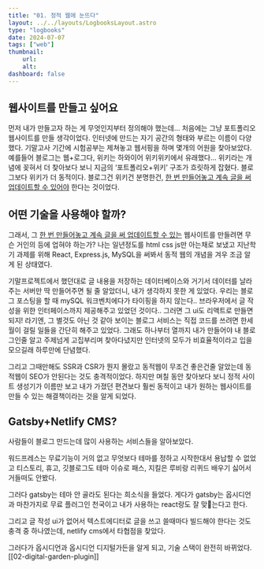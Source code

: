 ```yaml
---
title: "01. 정적 웹에 눈뜨다"
layout: ../../layouts/LogbooksLayout.astro
type: "logbooks"
date: 2024-07-07
tags: ["web"]
thumbnail:
	url:
	alt:
dashboard: false
---
```

## 웹사이트를 만들고 싶어요
먼저 내가 만들고자 하는 게 무엇인지부터 정의해야 했는데… 처음에는 그냥 포트폴리오 웹사이트를 만들 생각이었다. 인터넷에 만드는 자기 공간의 형태와 부르는 이름이 다양했다. 기말고사 기간에 시험공부는 제쳐놓고 웹서핑을 하며 몇개의 어원을 찾아보았다. 예를들어 블로그는 웹+로그다, 위키는 하와이어 위키위키에서 유래했다… 위키라는 개념에 꽂혀서 더 찾아보다 보니 지금의 ‘포트폴리오+위키’ 구조가 흐릿하게 잡혔다. 블로그보다 위키가 더 동적이다. 블로그건 위키건 분명한건, <u>한 번 만들어놓고 계속 글을 써 업데이트할 수 있어야</u> 한다는 것이었다.

## 어떤 기술을 사용해야 할까?
그래서, 그 <u>한 번 만들어놓고 계속 글을 써 업데이트할 수 있는</u> 웹사이트를 만들려면 무슨 거인의 등에 업혀야 하는가? 나는 일년정도를 html css js만 아는채로 보냈고 지난학기 과제를 위해 React, Express.js, MySQL을 써봐서 동적 웹의 개념을 겨우 조금 알게 된 상태였다.

기말프로젝트에서 했던대로 글 내용을 저장하는 데이터베이스와 거기서 데이터를 날라주는 서버만 딱 만들어주면 될 줄 알았더니, 내가 생각하지 못한 게 있었다. 우리는 블로그 포스팅을 할 때 mySQL 워크벤치에다가 타이핑을 하지 않는다.. 브라우저에서 글 작성을 위한 인터페이스까지 제공해주고 있었던 것이다.. 그러면 그 ui도 리액트로 만들면 되지! 라기엔, 그 별것도 아닌 것 같아 보이는 블로그 서비스는 직접 코드를 쓰려면 한세월이 걸릴 일들을 간단히 해주고 있었다. 그래도 하나부터 열까지 내가 만들어야 내 블로그인줄 알고 주제넘게 고집부리며 찾아다녔지만 인터넷의 모두가 비효율적이라고 입을 모으길래 하루만에 단념했다.

그리고 그때만해도 SSR과 CSR가 뭔지 몰랐고 동적웹이 무조건 좋은건줄 알았는데 동적웹이 SEO가 안된다는 것도 충격적이었다. 하지만 며칠 동안 찾아보다 보니 정적 사이트 생성기가 이름만 보고 내가 가졌던 편견보다 훨씬 동적이고 내가 원하는 웹사이트를 만들 수 있는 해결책이라는 것을 알게 되었다.

## Gatsby+Netlify CMS?
사람들이 블로그 만드는데 많이 사용하는 서비스들을 알아보았다.

워드프레스는 무료기능이 거의 없고 무엇보다 테마를 정하고 시작한대서 용납할 수 없었고 티스토리, 휴고, 깃블로그도 테마 이슈로 패스, 지킬은 루비랑 리퀴드 배우기 싫어서 거들떠도 안봤다.

그러다 gatsby는 테마 안 골라도 된다는 희소식을 들었다. 게다가 gatsby는 옵시디언과 마찬가지로 무료 플러그인 천국이고 내가 사용하는 react랑도 잘 맞는다고 한다.

그리고 글 작성 ui가 없어서 텍스트에디터로 글을 쓰고 쓸때마다 빌드해야 한다는 것도 충격 중 하나였는데, netlify cms에서 타협점을 찾았다.

그러다가 옵시디언과 옵시디언 디지털가든을 알게 되고, 기술 스택이 완전히 바뀌었다. [[02-digital-garden-plugin]]

  
